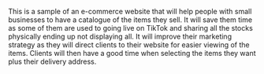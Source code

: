This is a sample of an e-commerce website that will help people with small businesses to have a catalogue of the items they sell. 
It will save them time as some of them are used to going live on TikTok and sharing all the stocks physically ending up not displaying all. 
It will improve their marketing strategy as they will direct clients to their website for easier viewing of the items. 
Clients will then have a good time when selecting the items they want plus their delivery address.